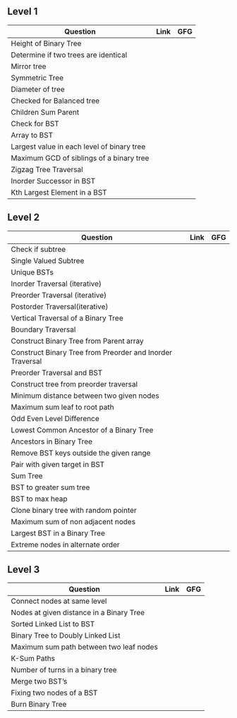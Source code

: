## Level 1
|Question | Link | GFG |
----------|----------------------------|---------|
| Height of Binary Tree	| []() | []() |
| Determine if two trees are identical	| []() | []() |
| Mirror tree	| []() | []() |
| Symmetric Tree	| []() | []() |
| Diameter of tree	| []() | []() |
| Checked for Balanced tree	| []() | []() |
| Children Sum Parent	| []() | []() |
| Check for BST	| []() | []() |
| Array to BST	| []() | []() |
| Largest value in each level of binary tree	| []() | []() |
| Maximum GCD of siblings of a binary tree	| []() | []() |
| Zigzag Tree Traversal	| []() | []() |
| Inorder Successor in BST	| []() | []() |
| Kth Largest Element in a BST []() | []() |


## Level 2


|Question | Link | GFG |
----------|-------------------------|------------|
| Check if subtree	| []() | []() |
| Single Valued Subtree	| []() | []() |
| Unique BSTs	| []() | []() |
| Inorder Traversal (iterative)	| []() | []() |
| Preorder Traversal (iterative)	| []() | []() |
| Postorder Traversal(iterative)	| []() | []() |
| Vertical Traversal of a Binary Tree	| []() | []() |
| Boundary Traversal	| []() | []() |
| Construct Binary Tree from Parent array	| []() | []() |
| Construct Binary Tree from Preorder and Inorder Traversal	| []() | []() |
| Preorder Traversal and BST	| []() | []() |
| Construct tree from preorder traversal	| []() | []() |
| Minimum distance between two given nodes	| []() | []() |
| Maximum sum leaf to root path	| []() | []() |
| Odd Even Level Difference	| []() | []() |
| Lowest Common Ancestor of a Binary Tree	| []() | []() |
| Ancestors in Binary Tree	| []() | []() |
| Remove BST keys outside the given range	| []() | []() |
| Pair with given target in BST	| []() | []() |
| Sum Tree	| []() | []() |
| BST to greater sum tree	| []() | []() |
| BST to max heap	| []() | []() |
| Clone binary tree with random pointer	| []() | []() |
| Maximum sum of non adjacent nodes	| []() | []() |
| Largest BST in a Binary Tree	| []() | []() |
| Extreme nodes in alternate order	| []() | []() |


## Level 3


|Question | Link | GFG |
----------|-------------------------|------------|
| Connect nodes at same level	| []() | []() |
| Nodes at given distance in a Binary Tree	| []() | []() |
| Sorted Linked List to BST	| []() | []() |
| Binary Tree to Doubly Linked List	| []() | []() |
| Maximum sum path between two leaf nodes	| []() | []() |
| K-Sum Paths	| []() | []() |
| Number of turns in a binary tree	| []() | []() |
| Merge two BST’s	| []() | []() |
| Fixing two nodes of a BST	| []() | []() |
| Burn Binary Tree	